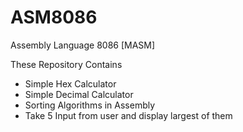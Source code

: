 # ASM8086
Assembly Language 8086 [MASM]

These Repository Contains 
- Simple Hex Calculator
- Simple Decimal Calculator
- Sorting Algorithms in Assembly
- Take 5 Input from user and display largest of them
